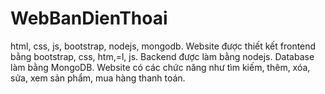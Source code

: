 # WebBanDienThoai
html, css, js, bootstrap, nodejs, mongodb.
Website được thiết kết frontend bằng bootstrap, css, htm,=l, js.
Backend được làm bằng nodejs.
Database làm bằng MongoDB.
Website có các chức năng như tìm kiếm, thêm, xóa, sửa, xem sản phẩm, mua hàng thanh toán.
